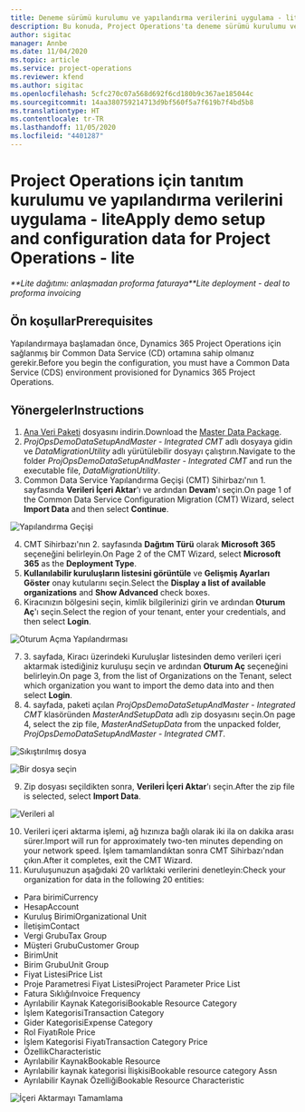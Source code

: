 ```yaml
---
title: Deneme sürümü kurulumu ve yapılandırma verilerini uygulama - lite
description: Bu konuda, Project Operations'ta deneme sürümü kurulumu ve yapılandırma verilerini uygulama hakkında bilgiler sağlanmaktadır.
author: sigitac
manager: Annbe
ms.date: 11/04/2020
ms.topic: article
ms.service: project-operations
ms.reviewer: kfend
ms.author: sigitac
ms.openlocfilehash: 5cfc270c07a568d692f6cd180b9c367ae185044c
ms.sourcegitcommit: 14aa380759214713d9bf560f5a7f619b7f4bd5b8
ms.translationtype: HT
ms.contentlocale: tr-TR
ms.lasthandoff: 11/05/2020
ms.locfileid: "4401287"
---
```

# <a name="apply-demo-setup-and-configuration-data-for-project-operations---lite"></a><span data-ttu-id="511d5-103">Project Operations için tanıtım kurulumu ve yapılandırma verilerini uygulama - lite</span><span class="sxs-lookup"><span data-stu-id="511d5-103">Apply demo setup and configuration data for Project Operations - lite</span></span> 

<span data-ttu-id="511d5-104">_\*\*Lite dağıtımı: anlaşmadan proforma faturaya_</span><span class="sxs-lookup"><span data-stu-id="511d5-104">_\*\*Lite deployment - deal to proforma invoicing_</span></span>

## <a name="prerequisites"></a><span data-ttu-id="511d5-105">Ön koşullar</span><span class="sxs-lookup"><span data-stu-id="511d5-105">Prerequisites</span></span>

<span data-ttu-id="511d5-106">Yapılandırmaya başlamadan önce, Dynamics 365 Project Operations için sağlanmış bir Common Data Service (CD) ortamına sahip olmanız gerekir.</span><span class="sxs-lookup"><span data-stu-id="511d5-106">Before you begin the configuration, you must have a Common Data Service (CDS) environment provisioned for Dynamics 365 Project Operations.</span></span>


## <a name="instructions"></a><span data-ttu-id="511d5-107">Yönergeler</span><span class="sxs-lookup"><span data-stu-id="511d5-107">Instructions</span></span>

1. <span data-ttu-id="511d5-108">[Ana Veri Paketi](https://download.microsoft.com/download/3/4/1/341bf279-a64f-4baa-af31-ce624859b518/ProjOpsSampleSetupData%20-%20CE%20only%20CMT.zip) dosyasını indirin.</span><span class="sxs-lookup"><span data-stu-id="511d5-108">Download the [Master Data Package](https://download.microsoft.com/download/3/4/1/341bf279-a64f-4baa-af31-ce624859b518/ProjOpsSampleSetupData%20-%20CE%20only%20CMT.zip).</span></span> 
2. <span data-ttu-id="511d5-109">*ProjOpsDemoDataSetupAndMaster - Integrated CMT* adlı dosyaya gidin ve *DataMigrationUtility* adlı yürütülebilir dosyayı çalıştırın.</span><span class="sxs-lookup"><span data-stu-id="511d5-109">Navigate to the folder *ProjOpsDemoDataSetupAndMaster - Integrated CMT* and run the executable file, *DataMigrationUtility*.</span></span>
3. <span data-ttu-id="511d5-110">Common Data Service Yapılandırma Geçişi (CMT) Sihirbazı'nın 1. sayfasında **Verileri İçeri Aktar**'ı ve ardından **Devam**'ı seçin.</span><span class="sxs-lookup"><span data-stu-id="511d5-110">On page 1 of the Common Data Service Configuration Migration (CMT) Wizard, select **Import Data** and then select **Continue**.</span></span>

![Yapılandırma Geçişi](./media/1ConfigurationMigration.png)

4. <span data-ttu-id="511d5-112">CMT Sihirbazı'nın 2. sayfasında **Dağıtım Türü** olarak **Microsoft 365** seçeneğini belirleyin.</span><span class="sxs-lookup"><span data-stu-id="511d5-112">On Page 2 of the CMT Wizard, select **Microsoft 365** as the **Deployment Type**.</span></span>
5. <span data-ttu-id="511d5-113">**Kullanılabilir kuruluşların listesini görüntüle** ve **Gelişmiş Ayarları Göster** onay kutularını seçin.</span><span class="sxs-lookup"><span data-stu-id="511d5-113">Select the **Display a list of available organizations** and **Show Advanced** check boxes.</span></span>
6. <span data-ttu-id="511d5-114">Kiracınızın bölgesini seçin, kimlik bilgilerinizi girin ve ardından **Oturum Aç**'ı seçin.</span><span class="sxs-lookup"><span data-stu-id="511d5-114">Select the region of your tenant, enter your credentials, and then select **Login**.</span></span>

![Oturum Açma Yapılandırması](./media/2ConfigurationSignin.png)

7. <span data-ttu-id="511d5-116">3. sayfada, Kiracı üzerindeki Kuruluşlar listesinden demo verileri içeri aktarmak istediğiniz kuruluşu seçin ve ardından **Oturum Aç** seçeneğini belirleyin.</span><span class="sxs-lookup"><span data-stu-id="511d5-116">On page 3, from the list of Organizations on the Tenant, select which organization you want to import the demo data into and then select **Login**.</span></span>
8. <span data-ttu-id="511d5-117">4. sayfada, paketi açılan *ProjOpsDemoDataSetupAndMaster - Integrated CMT* klasöründen *MasterAndSetupData* adlı zip dosyasını seçin.</span><span class="sxs-lookup"><span data-stu-id="511d5-117">On page 4, select the zip file, *MasterAndSetupData* from the unpacked folder, *ProjOpsDemoDataSetupAndMaster - Integrated CMT*.</span></span>

![Sıkıştırılmış dosya](./media/3ZipFile.png)

![Bir dosya seçin](./media/4SelectAFile.png)

9. <span data-ttu-id="511d5-120">Zip dosyası seçildikten sonra, **Verileri İçeri Aktar**'ı seçin.</span><span class="sxs-lookup"><span data-stu-id="511d5-120">After the zip file is selected, select **Import Data**.</span></span>

![Verileri al](./media/5ImportData.png)

10. <span data-ttu-id="511d5-122">Verileri içeri aktarma işlemi, ağ hızınıza bağlı olarak iki ila on dakika arası sürer.</span><span class="sxs-lookup"><span data-stu-id="511d5-122">Import will run for approximately two-ten minutes depending on your network speed.</span></span> <span data-ttu-id="511d5-123">İşlem tamamlandıktan sonra CMT Sihirbazı'ndan çıkın.</span><span class="sxs-lookup"><span data-stu-id="511d5-123">After it completes, exit the CMT Wizard.</span></span> 
11. <span data-ttu-id="511d5-124">Kuruluşunuzun aşağıdaki 20 varlıktaki verilerini denetleyin:</span><span class="sxs-lookup"><span data-stu-id="511d5-124">Check your organization for data in the following 20 entities:</span></span>

-   <span data-ttu-id="511d5-125">Para birimi</span><span class="sxs-lookup"><span data-stu-id="511d5-125">Currency</span></span>
-   <span data-ttu-id="511d5-126">Hesap</span><span class="sxs-lookup"><span data-stu-id="511d5-126">Account</span></span>
-   <span data-ttu-id="511d5-127">Kuruluş Birimi</span><span class="sxs-lookup"><span data-stu-id="511d5-127">Organizational Unit</span></span>
-   <span data-ttu-id="511d5-128">İletişim</span><span class="sxs-lookup"><span data-stu-id="511d5-128">Contact</span></span>
-   <span data-ttu-id="511d5-129">Vergi Grubu</span><span class="sxs-lookup"><span data-stu-id="511d5-129">Tax Group</span></span>
-   <span data-ttu-id="511d5-130">Müşteri Grubu</span><span class="sxs-lookup"><span data-stu-id="511d5-130">Customer Group</span></span>
-   <span data-ttu-id="511d5-131">Birim</span><span class="sxs-lookup"><span data-stu-id="511d5-131">Unit</span></span>
-   <span data-ttu-id="511d5-132">Birim Grubu</span><span class="sxs-lookup"><span data-stu-id="511d5-132">Unit Group</span></span>
-   <span data-ttu-id="511d5-133">Fiyat Listesi</span><span class="sxs-lookup"><span data-stu-id="511d5-133">Price List</span></span>
-   <span data-ttu-id="511d5-134">Proje Parametresi Fiyat Listesi</span><span class="sxs-lookup"><span data-stu-id="511d5-134">Project Parameter Price List</span></span> 
-   <span data-ttu-id="511d5-135">Fatura Sıklığı</span><span class="sxs-lookup"><span data-stu-id="511d5-135">Invoice Frequency</span></span>
-   <span data-ttu-id="511d5-136">Ayrılabilir Kaynak Kategorisi</span><span class="sxs-lookup"><span data-stu-id="511d5-136">Bookable Resource Category</span></span>
-   <span data-ttu-id="511d5-137">İşlem Kategorisi</span><span class="sxs-lookup"><span data-stu-id="511d5-137">Transaction Category</span></span>
-   <span data-ttu-id="511d5-138">Gider Kategorisi</span><span class="sxs-lookup"><span data-stu-id="511d5-138">Expense Category</span></span>
-   <span data-ttu-id="511d5-139">Rol Fiyatı</span><span class="sxs-lookup"><span data-stu-id="511d5-139">Role Price</span></span>
-   <span data-ttu-id="511d5-140">İşlem Kategorisi Fiyatı</span><span class="sxs-lookup"><span data-stu-id="511d5-140">Transaction Category Price</span></span>
-   <span data-ttu-id="511d5-141">Özellik</span><span class="sxs-lookup"><span data-stu-id="511d5-141">Characteristic</span></span>
-   <span data-ttu-id="511d5-142">Ayrılabilir Kaynak</span><span class="sxs-lookup"><span data-stu-id="511d5-142">Bookable Resource</span></span>
-   <span data-ttu-id="511d5-143">Ayrılabilir kaynak kategorisi İlişkisi</span><span class="sxs-lookup"><span data-stu-id="511d5-143">Bookable resource category Assn</span></span>
-   <span data-ttu-id="511d5-144">Ayrılabilir Kaynak Özelliği</span><span class="sxs-lookup"><span data-stu-id="511d5-144">Bookable Resource Characteristic</span></span>

![İçeri Aktarmayı Tamamlama](./media/6CompleteImport.png)

